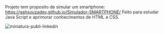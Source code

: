 Projeto tem proposito de simular um smartphone: https://gahsouzadev.github.io/Simulador-SMARTPHONE/
Feito para estudar Java Script e aprimorar conhecimentos de HTML e CSS.


![miniatura-publi-linkedin](https://github.com/user-attachments/assets/5c3876a7-7042-4bda-8bce-9c943fce6fe4)
